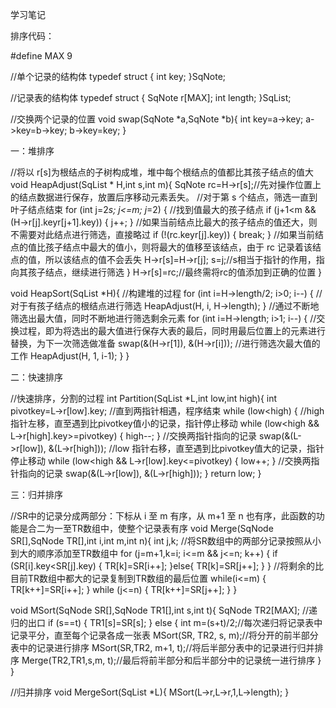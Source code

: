 学习笔记

排序代码：

#define MAX 9

//单个记录的结构体
typedef struct {
    int key;
}SqNote;

//记录表的结构体
typedef struct {
    SqNote r[MAX];
    int length;
}SqList;

//交换两个记录的位置
void swap(SqNote *a,SqNote *b){
    int key=a->key;
    a->key=b->key;
    b->key=key;
}

一：堆排序

//将以 r[s]为根结点的子树构成堆，堆中每个根结点的值都比其孩子结点的值大
void HeapAdjust(SqList * H,int s,int m){
    SqNote rc=H->r[s];//先对操作位置上的结点数据进行保存，放置后序移动元素丢失。
    //对于第 s 个结点，筛选一直到叶子结点结束
    for (int j=2*s; j<=m; j*=2) {
        //找到值最大的孩子结点
        if (j+1<m && (H->r[j].key<H->r[j+1].key)) {
            j++;
        }
        //如果当前结点比最大的孩子结点的值还大，则不需要对此结点进行筛选，直接略过
        if (!(rc.key<H->r[j].key)) {
            break;
        }
        //如果当前结点的值比孩子结点中最大的值小，则将最大的值移至该结点，由于 rc 记录着该结点的值，所以该结点的值不会丢失
        H->r[s]=H->r[j];
        s=j;//s相当于指针的作用，指向其孩子结点，继续进行筛选
    }
    H->r[s]=rc;//最终需将rc的值添加到正确的位置
}

void HeapSort(SqList *H){
    //构建堆的过程
    for (int i=H->length/2; i>0; i--) {
        //对于有孩子结点的根结点进行筛选
        HeapAdjust(H, i, H->length);
    }
    //通过不断地筛选出最大值，同时不断地进行筛选剩余元素
    for (int i=H->length; i>1; i--) {
        //交换过程，即为将选出的最大值进行保存大表的最后，同时用最后位置上的元素进行替换，为下一次筛选做准备
        swap(&(H->r[1]), &(H->r[i]));
        //进行筛选次最大值的工作
        HeapAdjust(H, 1, i-1);
    }
}

二：快速排序

//快速排序，分割的过程
int Partition(SqList *L,int low,int high){
    int pivotkey=L->r[low].key;
    //直到两指针相遇，程序结束
    while (low<high) {
        //high指针左移，直至遇到比pivotkey值小的记录，指针停止移动
        while (low<high && L->r[high].key>=pivotkey) {
            high--;
        }
        //交换两指针指向的记录
        swap(&(L->r[low]), &(L->r[high]));
        //low 指针右移，直至遇到比pivotkey值大的记录，指针停止移动
        while (low<high && L->r[low].key<=pivotkey) {
            low++;
        }
        //交换两指针指向的记录
        swap(&(L->r[low]), &(L->r[high]));
    }
    return low;
}

三：归并排序

//SR中的记录分成两部分：下标从 i 至 m 有序，从 m+1 至 n 也有序，此函数的功能是合二为一至TR数组中，使整个记录表有序
void Merge(SqNode SR[],SqNode TR[],int i,int m,int n){
    int j,k;
    //将SR数组中的两部分记录按照从小到大的顺序添加至TR数组中
    for (j=m+1,k=i; i<=m && j<=n; k++) {
        if (SR[i].key<SR[j].key) {
            TR[k]=SR[i++];
        }else{
            TR[k]=SR[j++];
        }
    }
    //将剩余的比目前TR数组中都大的记录复制到TR数组的最后位置
    while(i<=m) {
        TR[k++]=SR[i++];
    }
    while (j<=n) {
        TR[k++]=SR[j++];
    }
}

void MSort(SqNode SR[],SqNode TR1[],int s,int t){
    SqNode TR2[MAX];
    //递归的出口
    if (s==t) {
        TR1[s]=SR[s];
    } else {
        int m=(s+t)/2;//每次递归将记录表中记录平分，直至每个记录各成一张表
        MSort(SR, TR2, s, m);//将分开的前半部分表中的记录进行排序
        MSort(SR,TR2, m+1, t);//将后半部分表中的记录进行归并排序
        Merge(TR2,TR1,s,m, t);//最后将前半部分和后半部分中的记录统一进行排序
    }
}

//归并排序
void MergeSort(SqList *L){
    MSort(L->r,L->r,1,L->length);
}


